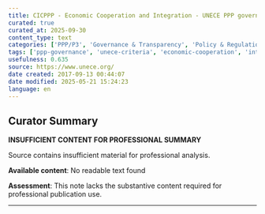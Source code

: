 ```yaml
---
title: CICPPP - Economic Cooperation and Integration - UNECE PPP governance criteria
curated: true
curated_at: 2025-09-30
content_type: text
categories: ['PPP/P3', 'Governance & Transparency', 'Policy & Regulation']
tags: ['ppp-governance', 'unece-criteria', 'economic-cooperation', 'integration', 'public-private-partnerships', 'concession-models', 'regulatory-frameworks', 'legislative-policies', 'infrastructure-regulation']
usefulness: 0.635
source: https://www.unece.org/
date created: 2017-09-13 00:44:07
date modified: 2025-05-21 15:24:23
language: en
---
```

## Curator Summary

**INSUFFICIENT CONTENT FOR PROFESSIONAL SUMMARY**

Source contains insufficient material for professional analysis.

**Available content**: No readable text found

**Assessment**: This note lacks the substantive content required for professional publication use.

---

